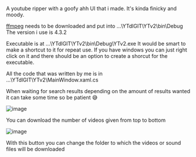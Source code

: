 A youtube ripper with a goofy ahh UI that i made. It's kinda finicky and moody.

[ffmpeg](https://ffmpeg.org/releases/) needs to be downloaded and put into ...\YTdlGIT\YTv2\bin\Debug
The version i use is 4.3.2

Executable is at ...\YTdlGIT\YTv2\bin\Debug\YTv2.exe
It would be smart to make a shortcut to it for repeat use. If you have windows you can just right click on it and there should be an option to create a shorcut for the executable.

All the code that was written by me is in ...\YTdlGIT\YTv2\MainWindow.xaml.cs

When waiting for search results depending on the amount of results wanted it can take some time so be patient 😅

![image](https://user-images.githubusercontent.com/24756451/208471470-56744571-dfb4-4580-a2a1-1dc0990bbd6d.png)

You can download the number of videos given from top to bottom

![image](https://user-images.githubusercontent.com/24756451/208471701-ec094e28-92cf-4cda-a686-b41d78886911.png)

With this button you can change the folder to which the videos or sound files will be downloaded

